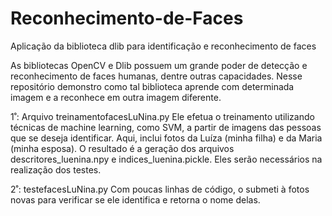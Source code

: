 # Reconhecimento-de-Faces
Aplicação da biblioteca dlib para identificação e reconhecimento de faces

As bibliotecas OpenCV e Dlib possuem um grande poder de detecção e reconhecimento de faces humanas, dentre outras capacidades.
Nesse repositório demonstro como tal biblioteca aprende com determinada imagem e a reconhece em outra imagem diferente.

1˚: Arquivo treinamentofacesLuNina.py
Ele efetua o treinamento utilizando técnicas de machine learning, como SVM, a partir de imagens das pessoas que se deseja identificar. Aqui, inclui fotos da Luíza (minha filha) e da Maria (minha esposa).
O resultado é a geração dos arquivos descritores_luenina.npy e indices_luenina.pickle. Eles serão necessários na realização dos testes.

2˚: testefacesLuNina.py
Com poucas linhas de código, o submeti à fotos novas para verificar se ele identifica e retorna o nome delas.
